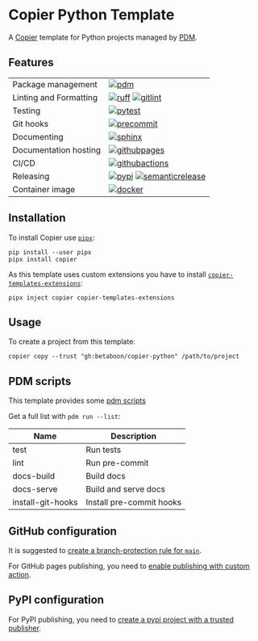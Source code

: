 # Copier Python Template

A [Copier](https://github.com/copier-org/copier) template for Python projects managed by [PDM](https://github.com/pdm-project/pdm).

## Features

| | |
|-|-|
| Package management | [![pdm](https://img.shields.io/badge/pdm-7e56c2?style=for-the-badge&logo=pdm&logoColor=white)](https://pdm-project.org) |
| Linting and Formatting | [![ruff](https://img.shields.io/badge/ruff-d7ff64?style=for-the-badge&logo=ruff&logoColor=black)](https://astral.sh/ruff) [![gitlint](https://img.shields.io/badge/gitlint-blue?style=for-the-badge&logo=conventionalcommits&logoColor=white)](https://jorisroovers.com/gitlint/latest/)|
| Testing | [![pytest](https://img.shields.io/badge/pytest-009fe3?style=for-the-badge&logo=pytest&logoColor=white)](https://pytest.org) |
| Git hooks | [![precommit](https://img.shields.io/badge/pre_commit-fab040?style=for-the-badge&logo=precommit&logoColor=black)](https://pre-commit.com/) |
| Documenting | [![sphinx](https://img.shields.io/badge/sphinx-blue?style=for-the-badge&logo=sphinx&logoColor=white)](https://www.sphinx-doc.org) |
| Documentation hosting | [![githubpages](https://img.shields.io/badge/pages-black?style=for-the-badge&logo=github&logoColor=white)](https://pages.github.com) |
| CI/CD | [![githubactions](https://img.shields.io/badge/actions-black?style=for-the-badge&logo=github&logoColor=white)](https://github.com/features/actions) |
| Releasing | [![pypi](https://img.shields.io/badge/pypi-0073b7?style=for-the-badge&logo=pypi&logoColor=white)](https://pypi.org) [![semanticrelease](https://img.shields.io/badge/semantic_release-blue?style=for-the-badge&logo=semanticrelease&logoColor=white)](https://github.com/python-semantic-release/python-semantic-release)|
| Container image | [![docker](https://img.shields.io/badge/docker-1d63ed?style=for-the-badge&logo=docker&logoColor=white)](https://docker.com)|


## Installation

To install Copier use [`pipx`](https://pipx.pypa.io):
```
pip install --user pipx
pipx install copier
```

As this template uses custom extensions you have to install [`copier-templates-extensions`](https://github.com/copier-org/copier-templates-extensions):
```
pipx inject copier copier-templates-extensions
```

## Usage

To create a project from this template:
```
copier copy --trust "gh:betaboon/copier-python" /path/to/project
```

## PDM scripts

This template provides some [pdm scripts](https://pdm-project.org/latest/usage/scripts/)

Get a full list with `pdm run --list`:

| Name              | Description              |
|-------------------|--------------------------|
| test              | Run tests                |
| lint              | Run pre-commit           |
| docs-build        | Build docs               |
| docs-serve        | Build and serve docs     |
| install-git-hooks | Install pre-commit hooks |

## GitHub configuration

It is suggested to [create a branch-protection rule for `main`](https://docs.github.com/en/repositories/configuring-branches-and-merges-in-your-repository/managing-protected-branches/about-protected-branches).

For GitHub pages publishing, you need to [enable publishing with custom action](https://docs.github.com/en/pages/getting-started-with-github-pages/configuring-a-publishing-source-for-your-github-pages-site#publishing-with-a-custom-github-actions-workflow).

## PyPI configuration

For PyPI publishing, you need to [create a pypi project with a trusted publisher](https://docs.pypi.org/trusted-publishers/).
